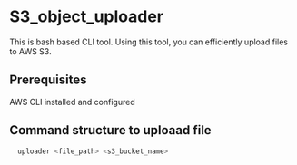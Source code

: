 
# S3_object_uploader

This is bash based CLI tool. Using this tool, you can efficiently upload files to AWS S3.


## Prerequisites
AWS CLI installed and configured
## Command structure to uploaad file

```bash
  uploader <file_path> <s3_bucket_name>
```

